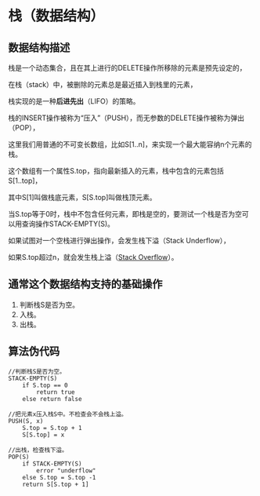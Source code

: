 栈（数据结构）
=========

数据结构描述
----------------

栈是一个动态集合，且在其上进行的DELETE操作所移除的元素是预先设定的，

在栈（stack）中，被删除的元素总是最近插入到栈里的元素，

栈实现的是一种**后进先出**（LIFO）的策略。

栈的INSERT操作被称为“压入”（PUSH），而无参数的DELETE操作被称为弹出（POP），

这里我们用普通的不可变长数组，比如S[1..n]，来实现一个最大能容纳n个元素的栈。

这个数组有一个属性S.top，指向最新插入的元素，栈中包含的元素包括S[1..top]，

其中S[1]叫做栈底元素，S[S.top]叫做栈顶元素。

当S.top等于0时，栈中不包含任何元素，即栈是空的，要测试一个栈是否为空可以用查询操作STACK-EMPTY(S)。

如果试图对一个空栈进行弹出操作，会发生栈下溢（Stack Underflow），

如果S.top超过n，就会发生栈上溢（[Stack Overflow](www.stackoverflow.com)）。

通常这个数据结构支持的基础操作
----------------------------------

1. 判断栈S是否为空。
2. 入栈。
3. 出栈。

算法伪代码
-----------

```
//判断栈S是否为空。
STACK-EMPTY(S)
	if S.top == 0
		return true
	else return false
```

```
//把元素x压入栈S中。不检查会不会栈上溢。
PUSH(S, x)
	S.top = S.top + 1
	S[S.top] = x
	
//出栈，检查栈下溢。
POP(S)
	if STACK-EMPTY(S)
		error "underflow"
	else S.top = S.top -1
	return S[S.top + 1]
```